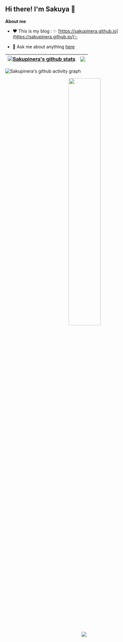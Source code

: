 ## Hi there! I'm Sakuya 👋

**About me**

- ❤️ This is my blog : ✨ [https://sakupinera.github.io](https://sakupinera.github.io/)✨ 

- 💬 Ask me about anything [here](https://github.com/sakupinera/sakupinera/issues)

| <a href=""><img align="center" src="https://github-readme-stats.vercel.app/api?username=sakupinera&show_icons=true&include_all_commits=true&theme=buefy&hide_border=true" alt="Sakupinera's github stats" /></a> | <a href=""><img align="center" src="https://github-readme-stats.vercel.app/api/top-langs/?username=sakupinera&layout=compact&theme=buefy&hide_border=true" /></a> |
| ------------------------------------------------------------ | ------------------------------------------------------------ |

![Sakupinera's github activity graph](https://github-readme-activity-graph.cyclic.app/graph?username=sakupinera&theme=buefy)

<p align = "center">
  <img align = "center" src = "https://github-readme-streak-stats.herokuapp.com/?user=wangscaler&theme=buefy" width="45%">
</p>
<p align = "center" >   <img src = "https://komarev.com/ghpvc/?username=sakupinera" > </p> 

<!--
**Sakupinera/Sakupinera** is a ✨ _special_ ✨ repository because its `README.md` (this file) appears on your GitHub profile.

Here are some ideas to get you started:

- 🔭 I’m currently working on ...
- 🌱 I’m currently learning ...
- 👯 I’m looking to collaborate on ...
- 🤔 I’m looking for help with ...
- 💬 Ask me about ...
- 📫 How to reach me: ...
- 😄 Pronouns: ...
- ⚡ Fun fact: ...

--!>
